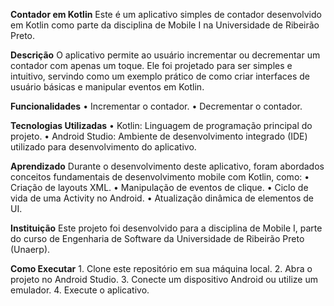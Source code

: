 <strong>Contador em Kotlin</strong>
Este é um aplicativo simples de contador desenvolvido em Kotlin como parte da disciplina de Mobile I na Universidade de Ribeirão Preto.


<strong>Descrição</strong>
O aplicativo permite ao usuário incrementar ou decrementar um contador com apenas um toque. Ele foi projetado para ser simples e intuitivo, servindo como um exemplo prático de como criar interfaces de usuário básicas e manipular eventos em Kotlin.


<strong>Funcionalidades</strong>
	•	Incrementar o contador.
	•	Decrementar o contador.


<strong>Tecnologias Utilizadas</strong>
	•	Kotlin: Linguagem de programação principal do projeto.
	•	Android Studio: Ambiente de desenvolvimento integrado (IDE) utilizado para desenvolvimento do aplicativo.


<strong>Aprendizado</strong>
Durante o desenvolvimento deste aplicativo, foram abordados conceitos fundamentais de desenvolvimento mobile com Kotlin, como:
	•	Criação de layouts XML.
	•	Manipulação de eventos de clique.
	•	Ciclo de vida de uma Activity no Android.
	•	Atualização dinâmica de elementos de UI.

 
<strong>Instituição</strong>
Este projeto foi desenvolvido para a disciplina de Mobile I, parte do curso de Engenharia de Software da Universidade de Ribeirão Preto (Unaerp).


<strong>Como Executar</strong>
	1.	Clone este repositório em sua máquina local.
	2.	Abra o projeto no Android Studio.
	3.	Conecte um dispositivo Android ou utilize um emulador.
	4.	Execute o aplicativo.
